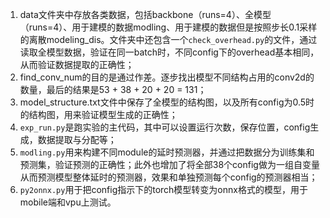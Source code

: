 1. data文件夹中存放各类数据，包括backbone（runs=4）、全模型（runs=4）、用于建模的数据modling、用于建模的数据但是按照步长0.1采样的离散modeling_dis。文件夹中还包含一个`check_overhead.py`的文件，通过读取全模型数据，验证在同一batch时，不同config下的overhead基本相同，从而验证数据提取的正确性；
2. find_conv_num的目的是通过作差。逐步找出模型不同结构占用的conv2d的数量，最后的结果是53 + 38 + 20 + 20 = 131；
3. model_structure.txt文件中保存了全模型的结构图，以及所有config为0.5时的结构图，用来验证模型生成的正确性； 
4. `exp_run.py`是跑实验的主代码，其中可以设置运行次数，保存位置，config生成，数据提取与分配等；
5. `modling.py`用来构建不同module的延时预测器，并通过把数据分为训练集和预测集，验证预测的正确性；此外也增加了将全部38个config做为一组自变量从而预测模型整体延时的预测器，效果和单独预测每个config的预测器相当；
6. `py2onnx.py`用于把config指示下的torch模型转变为onnx格式的模型，用于mobile端和vpu上测试。
